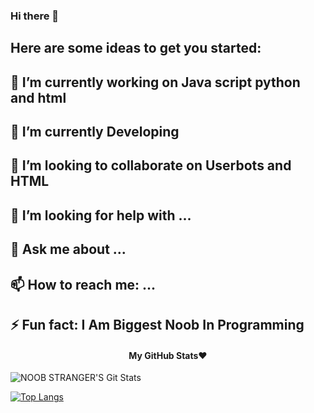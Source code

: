 ### Hi there 👋



## Here are some ideas to get you started:
## 🔭 I’m currently working on Java script python and html
## 🌱 I’m currently Developing
## 👯 I’m looking to collaborate on Userbots and HTML
## 🤔 I’m looking for help with ...
## 💬 Ask me about ...
## 📫 How to reach me: ...
## ⚡ Fun fact: I Am Biggest Noob In Programming



<h4 align="center"><b>My GitHub Stats❤️</b></h4>

![NOOB STRANGER'S Git Stats](https://github-readme-stats.vercel.app/api?username=Noob-Stranger&include_all_commits=true&count_private=true&theme=highcontrast)

[![Top Langs](https://github-readme-stats.vercel.app/api/top-langs/?username=Noob-Stranger&layout=compact&theme=radical)](https://github.com/Noob-Stranger)
